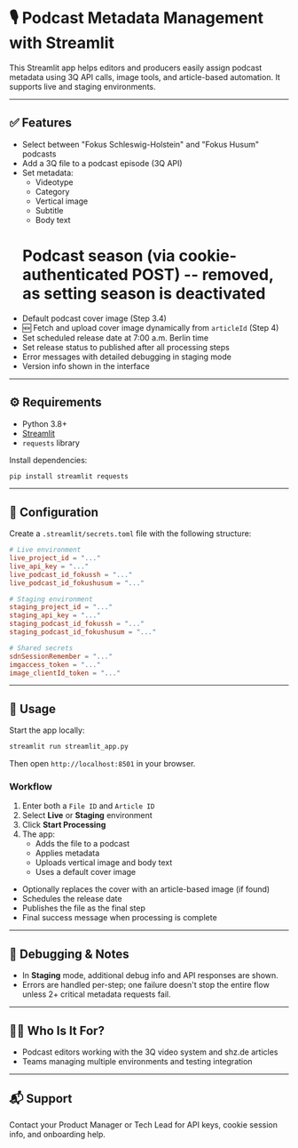 # 🎙️ Podcast Metadata Management with Streamlit

This Streamlit app helps editors and producers easily assign podcast metadata using 3Q API calls, image tools, and article-based automation. It supports live and staging environments.

---

## ✅ Features

- Select between "Fokus Schleswig-Holstein" and "Fokus Husum" podcasts
- Add a 3Q file to a podcast episode (3Q API)
- Set metadata:
  - Videotype
  - Category
  - Vertical image
  - Subtitle
  - Body text
  # Podcast season (via cookie-authenticated POST) -- removed, as setting season is deactivated
- Default podcast cover image (Step 3.4)
- 🆕 Fetch and upload cover image dynamically from `articleId` (Step 4)
- Set scheduled release date at 7:00 a.m. Berlin time
- Set release status to published after all processing steps
- Error messages with detailed debugging in staging mode
- Version info shown in the interface

---

## ⚙️ Requirements

- Python 3.8+
- [Streamlit](https://docs.streamlit.io/)
- `requests` library

Install dependencies:

```bash
pip install streamlit requests
```

---

## 🔐 Configuration

Create a `.streamlit/secrets.toml` file with the following structure:

```toml
# Live environment
live_project_id = "..."
live_api_key = "..."
live_podcast_id_fokussh = "..."
live_podcast_id_fokushusum = "..."

# Staging environment
staging_project_id = "..."
staging_api_key = "..."
staging_podcast_id_fokussh = "..."
staging_podcast_id_fokushusum = "..."

# Shared secrets
sdnSessionRemember = "..."
imgaccess_token = "..."
image_clientId_token = "..."
```

---

## 🚀 Usage

Start the app locally:

```bash
streamlit run streamlit_app.py
```

Then open `http://localhost:8501` in your browser.

### Workflow

1. Enter both a `File ID` and `Article ID`
2. Select **Live** or **Staging** environment
3. Click **Start Processing**
4. The app:
   - Adds the file to a podcast
   - Applies metadata
   - Uploads vertical image and body text
   - Uses a default cover image
  - Optionally replaces the cover with an article-based image (if found)
  - Schedules the release date
  - Publishes the file as the final step
  - Final success message when processing is complete

---

## 🧪 Debugging & Notes

- In **Staging** mode, additional debug info and API responses are shown.
- Errors are handled per-step; one failure doesn't stop the entire flow unless 2+ critical metadata requests fail.

---

## 🧑‍💼 Who Is It For?

- Podcast editors working with the 3Q video system and shz.de articles
- Teams managing multiple environments and testing integration

---

## 📬 Support

Contact your Product Manager or Tech Lead for API keys, cookie session info, and onboarding help.